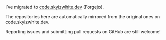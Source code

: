 I’ve migrated to [code.skyizwhite.dev](https://code.skyizwhite.dev/paku) (Forgejo).

The repositories here are automatically mirrored from the original ones on code.skyizwhite.dev.

Reporting issues and submitting pull requests on GitHub are still welcome!
